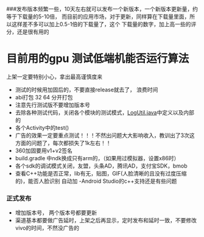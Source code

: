 ###发布版本频繁一些，10天左右就可以发布一个新版本，一个新版本更新量，约等于下载量的5-10倍，
而目前的应用市场，对于更新，同样算在下载量里面，所以这样差不多可以加上0.5-1倍的下载量了，这个
下载量的数字，加上高一些的评分，还是很有用的

###
# 目前用的gpu 测试低端机能否运行算法
上架一定要特别小心，拿出最高谨慎度来
- 测试的时候用加固后的，不要直接release就去了， 浪费时间
- abi打包 32 64 分开打包
- 注意先行测试版不要增加版本号
- 去除各种测试代码，关闭各个模块的测试模式，[LogUtil.java](../app/src/main/java/a/baozouptu/common/util/LogUtil.java)中定义以及内部的
- 各个Activity中的test()
- 广告的效果一定要重点测试！！！不然出问题大大影响收入，教训出了3次这方面的问题了，每次都损失了1k左右！！
- 360加固要用v1+v2签名
- build.gradle 中ndk换成只有arm的，（如果用过模拟器，设置x86时）
- 各个sdk的调试模式关闭，友盟，头条AD，腾讯AD，支付宝SDK，bmob
- 查看C++功能是否正常，lib有无，贴图，GIF(人脸清晰的且没有过度压缩的)，能否人脸识别 自动加 -Android Studio的c++支持还是有些问题
### 正式发布
- 增加版本号， 两个版本号都要更新
- 渠道基本都要做广告延时，上架之后再显示，定时发布和延时一致，不要修改vivo的时间，不然没广告的
